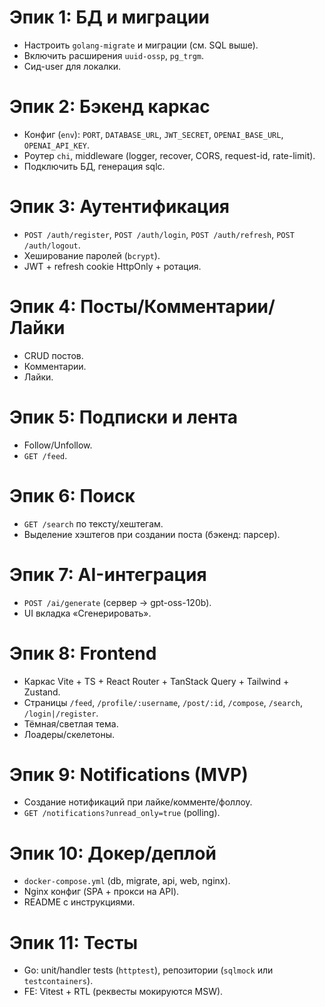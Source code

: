 # Эпик 1: БД и миграции

- Настроить `golang-migrate` и миграции (см. SQL выше).
- Включить расширения `uuid-ossp`, `pg_trgm`.
- Сид-user для локалки.

# Эпик 2: Бэкенд каркас

- Конфиг (`env`): `PORT`, `DATABASE_URL`, `JWT_SECRET`, `OPENAI_BASE_URL`, `OPENAI_API_KEY`.
- Роутер `chi`, middleware (logger, recover, CORS, request-id, rate-limit).
- Подключить БД, генерация sqlc.

# Эпик 3: Аутентификация

- `POST /auth/register`, `POST /auth/login`, `POST /auth/refresh`, `POST /auth/logout`.
- Хеширование паролей (`bcrypt`).
- JWT + refresh cookie HttpOnly + ротация.

# Эпик 4: Посты/Комментарии/Лайки

- CRUD постов.
- Комментарии.
- Лайки.

# Эпик 5: Подписки и лента

- Follow/Unfollow.
- `GET /feed`.

# Эпик 6: Поиск

- `GET /search` по тексту/хештегам.
- Выделение хэштегов при создании поста (бэкенд: парсер).

# Эпик 7: AI-интеграция

- `POST /ai/generate` (сервер → gpt-oss-120b).
- UI вкладка «Сгенерировать».

# Эпик 8: Frontend

- Каркас Vite + TS + React Router + TanStack Query + Tailwind + Zustand.
- Страницы `/feed`, `/profile/:username`, `/post/:id`, `/compose`, `/search`, `/login|/register`.
- Тёмная/светлая тема.
- Лоадеры/скелетоны.

# Эпик 9: Notifications (MVP)

- Создание нотификаций при лайке/комменте/фоллоу.
- `GET /notifications?unread_only=true` (polling).

# Эпик 10: Докер/деплой

- `docker-compose.yml` (db, migrate, api, web, nginx).
- Nginx конфиг (SPA + прокси на API).
- README с инструкциями.

# Эпик 11: Тесты

- Go: unit/handler tests (`httptest`), репозитории (`sqlmock` или `testcontainers`).
- FE: Vitest + RTL (реквесты мокируются MSW).